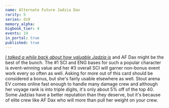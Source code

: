 ```yaml
---
name: Alternate Future Jadzia Dax
rarity: 5
series: ds9
memory_alpha:
bigbook_tier: 4
events: 19
in_portal: true
published: true
---
```


[_I talked a while back about how valuable Jadzia is_](https://old.reddit.com/r/StarTrekTimelines/comments/aq90e4/the_first_annual_timelines_event_awards_event/) and AF Dax might be the best of the bunch. The #1 SCI and ENG bases for such a popular character is event-winning value and her #3 overall SCI will garner non-bonus event work every so often as well. Asking for more out of this card should be considered a bonus, but she's fairly usable elsewhere as well. Stout arena EV comes online fast enough to handle many damage crew and although her voyage rank is into triple digits, it's only about 5% off of the top 40. Some Jadzias have a better reputation than they deserve, but it's because of elite crew like AF Dax who will more than pull her weight on your crew.
